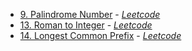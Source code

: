 - [9. Palindrome Number](./palindrome_number/src/main.rs) - [*Leetcode*](https://leetcode.com/problems/palindrome-number/description/)
- [13. Roman to Integer](./roman_to_integer/src/main.rs) - [*Leetcode*](https://leetcode.com/problems/roman-to-integer/description/)
- [14. Longest Common Prefix](./longest_common_prefix/src/main.rs) - [*Leetcode*](https://leetcode.com/problems/longest-common-prefix/description/)